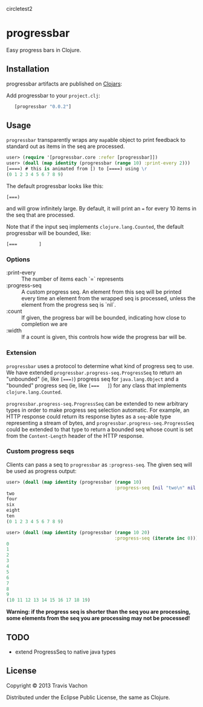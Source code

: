 circletest2

# progressbar

Easy progress bars in Clojure.

## Installation

progressbar artifacts are published on [Clojars](https://clojars.org/progressbar):

Add progressbar to your `project.clj`:

```clj
   [progressbar "0.0.2"]
```

## Usage

`progressbar` transparently wraps any `map`able object to print feedback to
standard out as items in the seq are processed.

```clojure
user> (require '[progressbar.core :refer [progressbar]])
user> (doall (map identity (progressbar (range 10) :print-every 2)))
[====) # this is animated from [) to [====) using \r
(0 1 2 3 4 5 6 7 8 9)
```

The default progressbar looks like this:

```
[===)
```

and will grow infinitely large. By default, it will print an `=` for
every 10 items in the seq that are processed.

Note that if the input seq implements `clojure.lang.Counted`, the
default progressbar will be bounded, like:

```
[===        ]
```

### Options

<dl>
<dt>:print-every</dt>
<dd>The number of items each `=` represents</dd>
<dt>:progress-seq</dt>
<dd>A custom progress seq. An element from this seq will be printed every time an element from the wrapped seq is processed, unless the element from the progress seq is `nil`.</dd>
<dt>:count</dt>
<dd>If given, the progress bar will be bounded, indicating how close to completion we are</dd>
<dt>:width</dt>
<dd>If a count is given, this controls how wide the progress bar will be.</dd>
</dl>

### Extension

`progressbar` uses a protocol to determine what kind of progress seq
to use. We have extended `progressbar.progress-seq.ProgressSeq` to
return an "unbounded" (ie, like `[===)`) progress seq for
`java.lang.Object` and a "bounded" progress seq (ie, like `[===   ]`)
for any class that implements `clojure.lang.Counted`.

`progressbar.progress-seq.ProgressSeq` can be extended to new
arbitrary types in order to make progress seq selection automatic. For
example, an HTTP response could return its response bytes as a
`seq`-able type representing a stream of bytes, and
`progressbar.progress-seq.ProgressSeq` could be extended to that type
to return a bounded seq whose count is set from the `Content-Length`
header of the HTTP response.

### Custom progress seqs

Clients can pass a seq to `progressbar` as `:progress-seq`. The given
seq will be used as progress output:

```clojure
user> (doall (map identity (progressbar (range 10)
                                        :progress-seq [nil "two\n" nil "four\n" nil "six\n" nil "eight\n" nil "ten\n"])))
two
four
six
eight
ten
(0 1 2 3 4 5 6 7 8 9)
```

```clojure
user> (doall (map identity (progressbar (range 10 20)
                                        :progress-seq (iterate inc 0))))
0
1
2
3
4
5
6
7
8
9
(10 11 12 13 14 15 16 17 18 19)
```

**Warning: if the progress seq is shorter than the seq you are processing, some elements from the seq you are processing may not be processed!**

## TODO

- extend ProgressSeq to native java types

## License

Copyright © 2013 Travis Vachon

Distributed under the Eclipse Public License, the same as Clojure.
